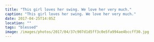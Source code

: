 ```yaml
---
title: "This girl loves her swing. We love her very much."
caption: "This girl loves her swing. We love her very much."
date: 2017-04-25T14:05Z
location: ""
tags: "blessed"
image: /images/photos/2017/04/37c907d1d5ff3c0e5fa994ae4bccff30.jpg
---
```

